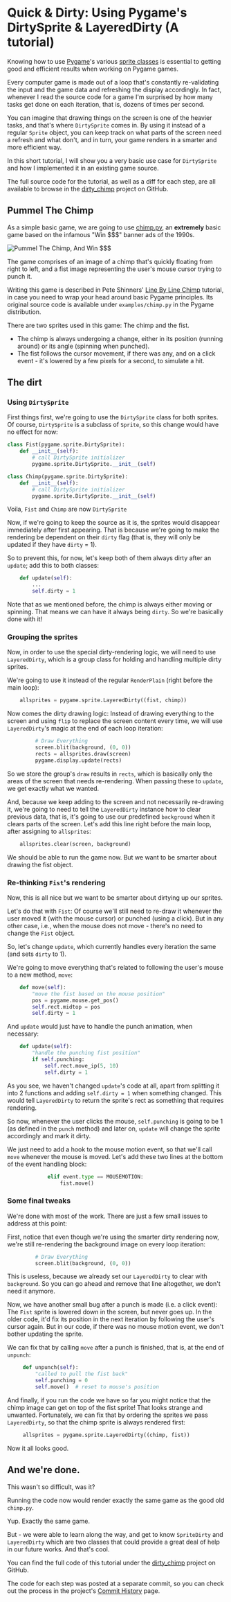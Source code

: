 # Quick & Dirty: Using Pygame's DirtySprite & LayeredDirty (A tutorial)

Knowing how to use [Pygame]'s various [sprite classes] is essential to getting good and efficient results when working on Pygame games.

Every computer game is made out of a loop that's constantly re-validating the input and the game data and refreshing the display accordingly. In fact, whenever I read the source code for a game I'm surprised by how many tasks get done on each iteration, that is, dozens of times per second.

You can imagine that drawing things on the screen is one of the heavier tasks, and that's where `DirtySprite` comes in. By using it instead of a regular `Sprite` object, you can keep track on what parts of the screen need a refresh and what don't, and in turn, your game renders in a smarter and more efficient way.

In this short tutorial, I will show you a very basic use case for `DirtySprite` and how I implemented it in an existing game source.

The full source code for the tutorial, as well as a diff for each step, are all available to browse in the [dirty_chimp] project on GitHub.

## Pummel The Chimp

As a simple basic game, we are going to use [chimp.py], an **extremely** basic game based on the infamous "Win $$$" banner ads of the 1990s.

![Pummel The Chimp, And Win $$$](http://www.pygame.org/docs/tut/chimp/chimpshot.gif)

The game comprises of an image of a chimp that's quickly floating from right to left, and a fist image representing the user's mouse cursor trying to punch it.

Writing this game is described in Pete Shinners' [Line By Line Chimp] tutorial, in case you need to wrap your head around basic Pygame principles. Its original source code is available under `examples/chimp.py` in the Pygame distribution.

There are two sprites used in this game: The chimp and the fist.
* The chimp is always undergoing a change, either in its position (running around) or its angle (spinning when punched).
* The fist follows the cursor movement, if there was any, and on a click event - it's lowered by a few pixels for a second, to simulate a hit.

## The dirt

### Using `DirtySprite`

First things first, we're going to use the `DirtySprite` class for both sprites. Of course, `DirtySprite` is a subclass of `Sprite`, so this change would have no effect for now:

```python
class Fist(pygame.sprite.DirtySprite):
    def __init__(self):
        # call DirtySprite initializer
        pygame.sprite.DirtySprite.__init__(self)
```

```python
class Chimp(pygame.sprite.DirtySprite):
    def __init__(self):
        # call DirtySprite initializer
        pygame.sprite.DirtySprite.__init__(self)
```

Voila, `Fist` and `Chimp` are now `DirtySprite`

Now, if we're going to keep the source as it is, the sprites would disappear immediately after first appearing. That is because we're going to make the rendering be dependent on their `dirty` flag (that is, they will only be updated if they have `dirty` = 1).

So to prevent this, for now, let's keep both of them always dirty after an `update`; add this to both classes:

```python
    def update(self):
        ...
        self.dirty = 1
```

Note that as we mentioned before, the chimp is always either moving or spinning. That means we can have it always being `dirty`. So we're basically done with it!

### Grouping the sprites

Now, in order to use the special dirty-rendering logic, we will need to use `LayeredDirty`, which is a group class for holding and handling multiple dirty sprites.

We're going to use it instead of the regular `RenderPlain` (right before the main loop):

```python
    allsprites = pygame.sprite.LayeredDirty((fist, chimp))
```

Now comes the dirty drawing logic: Instead of drawing everything to the screen and using `flip` to replace the screen content every time, we will use `LayeredDirty`'s magic at the end of each loop iteration:

```python
         # Draw Everything
         screen.blit(background, (0, 0))
         rects = allsprites.draw(screen)
         pygame.display.update(rects)
```

So we store the group's `draw` results in `rects`, which is basically only the areas of the screen that needs re-rendering. When passing these to `update`, we get exactly what we wanted.

And, because we keep adding to the screen and not necessarily re-drawing it, we're going to need to tell the `LayeredDirty` instance how to clear previous data, that is, it's going to use our predefined `background` when it clears parts of the screen. Let's add this line right before the main loop, after assigning to `allsprites`:

```python
    allsprites.clear(screen, background)
```

We should be able to run the game now. But we want to be smarter about drawing the fist object.

### Re-thinking `Fist`'s rendering

Now, this is all nice but we want to be smarter about dirtying up our sprites.

Let's do that with `Fist`: Of course we'll still need to re-draw it whenever the user moved it (with the mouse cursor) or punched (using a click). But in any other case, i.e., when the mouse does not move - there's no need to change the `Fist` object.

So, let's change `update`, which currently handles every iteration the same (and sets `dirty` to 1).

We're going to move everything that's related to following the user's mouse to a new method, `move`:

```python
    def move(self):
        "move the fist based on the mouse position"
        pos = pygame.mouse.get_pos()
        self.rect.midtop = pos
        self.dirty = 1
```

And `update` would just have to handle the punch animation, when necessary:

```python
    def update(self):
        "handle the punching fist position"
        if self.punching:
            self.rect.move_ip(5, 10)
            self.dirty = 1
```

As you see, we haven't changed `update`'s code at all, apart from splitting it into 2 functions and adding `self.dirty = 1` when something changed. This would tell `LayeredDirty` to return the sprite's rect as something that requires rendering.

So now, whenever the user clicks the mouse, `self.punching` is going to be 1 (as defined in the `punch` method) and later on, `update` will change the sprite accordingly and mark it dirty.

We just need to add a hook to the mouse motion event, so that we'll call `move` whenever the mouse is moved. Let's add these two lines at the bottom of the event handling block:

```python
             elif event.type == MOUSEMOTION:
                 fist.move()
```

### Some final tweaks

We're done with most of the work. There are just a few small issues to address at this point:

First, notice that even though we're using the smarter dirty rendering now, we're still re-rendering the background image on every loop iteration:

```python
         # Draw Everything
         screen.blit(background, (0, 0))
```

This is useless, because we already set our `LayeredDirty` to clear with `background`.
So you can go ahead and remove that line altogether, we don't need it anymore.

Now, we have another small bug after a punch is made (i.e. a click event): The `Fist` sprite is lowered down in the screen, but never goes up. In the older code, it'd fix its position in the next iteration by following the user's cursor again. But in our code, if there was no mouse motion event, we don't bother updating the sprite.

We can fix that by calling `move` after a punch is finished, that is, at the end of `unpunch`:

```python
     def unpunch(self):
         "called to pull the fist back"
         self.punching = 0
         self.move()  # reset to mouse's position
```

And finally, if you run the code we have so far you might notice that the chimp image can get on top of the fist sprite! That looks strange and unwanted.
Fortunately, we can fix that by ordering the sprites we pass `LayeredDirty`, so that the chimp sprite is always rendered first:

```python
     allsprites = pygame.sprite.LayeredDirty((chimp, fist))
```

Now it all looks good.

## And we're done.

This wasn't so difficult, was it?

Running the code now would render exactly the same game as the good old `chimp.py`.

Yup. Exactly the same game.

But - we were able to learn along the way, and get to know `SpriteDirty` and `LayeredDirty` which are two classes that could provide a great deal of help in our future works. And that's cool.

You can find the full code of this tutorial under the [dirty_chimp] project on GitHub.

The code for each step was posted at a separate commit, so you can check out the process in the project's [Commit History] page.

[Pygame]: http://www.pygame.org/
[sprite classes]: http://www.pygame.org/docs/ref/sprite.html
[chimp.py]: http://www.pygame.org/docs/tut/chimp/chimp.py.html
[Line By Line Chimp]: http://www.pygame.org/docs/tut/chimp/ChimpLineByLine.html
[dirty_chimp]: https://github.com/n0nick/dirty_chimp
[Commit History]: https://github.com/n0nick/dirty_chimp/commits/master
